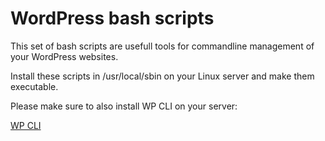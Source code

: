# WordPress bash scripts

This set of bash scripts are usefull tools for commandline management of your WordPress websites.

Install these scripts in /usr/local/sbin on your Linux server and make them executable.

Please make sure to also install WP CLI on your server:

<a href="https://wp-cli.org/" target="_blank">WP CLI</a>